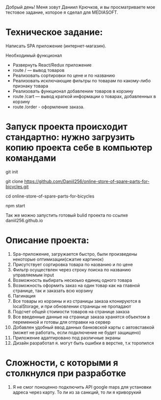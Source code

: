 Добрый день! Меня зовут Даниил Крючков, и вы просматриваете мое тестовое задание, которое я сделал для MEDIASOFT. 

# Техническое задание:
Написать SPA приложение (интернет-магазин).

Необходимый функционал

- Развернуть React/Redux приложение 
- route / — вывод товаров 
- Реализовать сортировки
по цене и по названию 
- Реализовать исключающие
фильтры по товарам по какому-либо признаку
товара 
- Реализовать функционал добавлениw товаров в
корзину
- route /cart — вывод краткой информации о товарах,
добавленных в корзину
- route /order - оформление заказа. 


# Запуск проекта происходит стандартно: нужно загрузить копию проекта себе в компьютер командами

git init

git clone https://github.com/Daniil256/online-store-of-spare-parts-for-bicycles.git

cd online-store-of-spare-parts-for-bicycles

npm start

Так же можно запустить готовый bulid проекта по ссылке daniil256.github.io

# Описание проекта:
1. Spa-приложение, загружается быстро, были произведены некоторые оптимизации(сжатие картинок)
2. Присутствует сортировка товара по названию и по цене
3. Фильтр осуществлен через строку поиска по названию управляемым input
4. Возможность выбирать нескоько единиц одного товара
5. Возможность оформить заказ на один товар как на главной странице, так и заказать всю корзину
6. Пагинация
7. Все товары из корзины и из страницы заказа клонируются в localStorage, и при обновлении страницы не пропадают
8. Подсчет общей стоимости товаров на странице заказа
9. Все введенные данные на странице заказа хранятся объектом в переменной и готовы для отправки на сервер
10. Добавлен удобный ввод данных банковской карты с автовставкой (может не работать, если подключение не будет защищено)
11. Приложение адаптировано под различные экраны
12. Дизайн разработал я. могут быть ошибки в верстке, т.к торопился


# Сложности, с которыми я столкнулся при разработке
1. Я не смог поноценно подключить API google maps для установки адреса через карту. То ли из за санкций, то ли я криворукий
